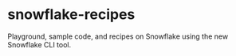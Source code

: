 # snowflake-recipes
Playground, sample code, and recipes on Snowflake using the new Snowflake CLI tool.
